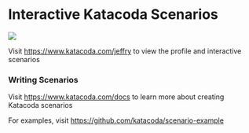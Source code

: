# Interactive Katacoda Scenarios

[![](http://shields.katacoda.com/katacoda/jeffry/count.svg)](https://www.katacoda.com/jeffry "Get your profile on Katacoda.com")

Visit https://www.katacoda.com/jeffry to view the profile and interactive scenarios

### Writing Scenarios
Visit https://www.katacoda.com/docs to learn more about creating Katacoda scenarios

For examples, visit https://github.com/katacoda/scenario-example
